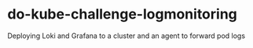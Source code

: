 # do-kube-challenge-logmonitoring
Deploying Loki and Grafana to a cluster and an agent to forward pod logs
